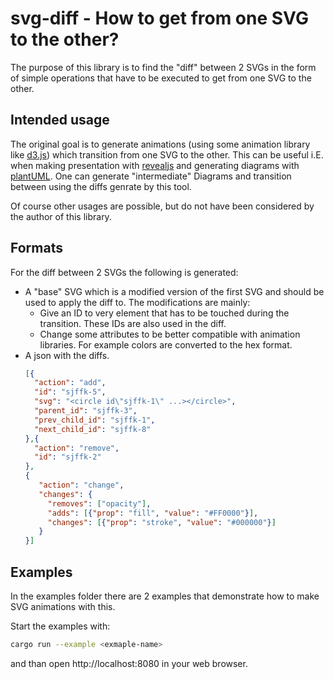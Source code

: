 # svg-diff - How to get from one SVG to the other?

The purpose of this library is to find the "diff" between 2 SVGs in the form
of simple operations that have to be executed to get from one SVG to the other.

## Intended usage

The original goal is to generate animations (using some animation library
like [d3.js]) which transition from one SVG to the other.
This can be useful i.E. when making presentation with [revealjs] and
generating diagrams with [plantUML]. One can generate "intermediate" Diagrams
and transition between using the diffs genrate by this tool.

Of course other usages are possible, but do not have been considered by
the author of this library.

## Formats

For the diff between 2 SVGs the following is generated:

* A "base" SVG which is a modified version of the first SVG and should be used
  to apply the diff to. The modifications are mainly:
  * Give an ID to very element that has to be touched during the transition.
    These IDs are also used in the diff.
  * Change some attributes to be better compatible with animation libraries.
    For example colors are converted to the hex format.
* A json with the diffs.
  ```json
  [{
    "action": "add",
    "id": "sjffk-5",
    "svg": "<circle id\"sjffk-1\" ...></circle>",
    "parent_id": "sjffk-3",
    "prev_child_id": "sjffk-1",
    "next_child_id": "sjffk-8"
  },{
    "action": "remove",
    "id": "sjffk-2"
  },
  {
     "action": "change",
     "changes": {
       "removes": ["opacity"],
       "adds": [{"prop": "fill", "value": "#FF0000"}],
       "changes": [{"prop": "stroke", "value": "#000000"}]
     }
  }]
  ```

## Examples

In the examples folder there are 2 examples that demonstrate how to make
SVG animations with this.

Start the examples with:

```bash
cargo run --example <exmaple-name>
```

and than open http://localhost:8080 in your web browser.

[d3.js]: https://d3js.org/
[revealjs]: https://revealjs.com/
[plantUML]: https://plantuml.com/

